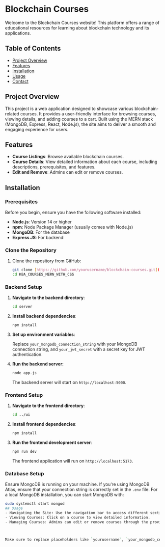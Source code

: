 # Blockchain Courses

Welcome to the Blockchain Courses website! This platform offers a range of educational resources for learning about blockchain technology and its applications.

## Table of Contents

- [Project Overview](#project-overview)
- [Features](#features)
- [Installation](#installation)
- [Usage](#usage)
- [Contact](#contact)

## Project Overview

This project is a web application designed to showcase various blockchain-related courses. It provides a user-friendly interface for browsing courses, viewing details, and adding courses to a cart. Built using the MERN stack (MongoDB, Express, React, Node.js), the site aims to deliver a smooth and engaging experience for users.

## Features

- **Course Listings**: Browse available blockchain courses.
- **Course Details**: View detailed information about each course, including descriptions, prerequisites, and features.
- **Edit and Remove**: Admins can edit or remove courses.

## Installation

### Prerequisites

Before you begin, ensure you have the following software installed:

- **Node.js**: Version 14 or higher
- **npm**: Node Package Manager (usually comes with Node.js)
- **MongoDB**: For the database
- **Express JS**: For backend

### Clone the Repository

1. Clone the repository from GitHub:

    ```bash
    git clone [https://github.com/yourusername/blockchain-courses.git](https://github.com/Neethu-Muthu/KBA_COURSES_MERN_WITH_CSS.git)
    cd KBA_COURSES_MERN_WITH_CSS
    ```

### Backend Setup

1. **Navigate to the backend directory**:

    ```bash
    cd server
    ```

2. **Install backend dependencies**:

    ```bash
    npm install
    ```

3. **Set up environment variables**:

    

    Replace `your_mongodb_connection_string` with your MongoDB connection string, and `your_jwt_secret` with a secret key for JWT authentication.

4. **Run the backend server**:

    ```bash
   node app.js
    ```

    The backend server will start on `http://localhost:5000`.

### Frontend Setup

1. **Navigate to the frontend directory**:

    ```bash
    cd ../ui
    ```

2. **Install frontend dependencies**:

    ```bash
    npm install
    ```

3. **Run the frontend development server**:

    ```bash
    npm run dev
    ```

    The frontend application will run on `http://localhost:5173`.

### Database Setup

Ensure MongoDB is running on your machine. If you're using MongoDB Atlas, ensure that your connection string is correctly set in the `.env` file. For a local MongoDB installation, you can start MongoDB with:

```bash
sudo systemctl start mongod
## Usage
- Navigating the Site: Use the navigation bar to access different sections of the site.
- Viewing Courses: Click on a course to view detailed information.
- Managing Courses: Admins can edit or remove courses through the provided buttons.



Make sure to replace placeholders like `yourusername`, `your_mongodb_connection_string`, and `your_jwt_secret` with the actual values relevant to your project.


